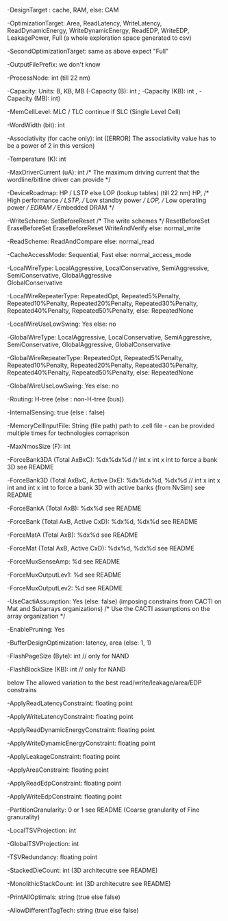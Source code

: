 -DesignTarget : cache, RAM, else: CAM

-OptimizationTarget: Area, ReadLatency, WriteLatency, ReadDynamicEnergy, WriteDynamicEnergy, ReadEDP, WriteEDP, LeakagePower, Full (a whole exploration space generated to csv)

-SecondOptimizationTarget: same as above expect "Full"

-OutputFilePrefix: we don't know

-ProcessNode: int (till 22 nm)

-Capacity: Units: B, KB, MB (-Capacity (B): int ; -Capacity (KB): int , -Capacity (MB): int)

-MemCellLevel: MLC / TLC continue if SLC (Single Level Cell)

-WordWidth (bit): int

-Associativity (for cache only): int ([ERROR] The associativity value has to be a power of 2 in this version)

-Temperature (K): int 

-MaxDriverCurrent (uA): int /* The maximum driving current that the wordline/bitline driver can provide */

-DeviceRoadmap: HP / LSTP else LOP (lookup tables) 	(till 22 nm)
    HP,		/* High performance */
	LSTP,	/* Low standby power */
	LOP,	/* Low operating power */
    EDRAM   /* Embedded DRAM */


-WriteScheme:   SetBeforeReset   /* The write schemes */
			    ResetBeforeSet
				EraseBeforeSet
				EraseBeforeReset
	            WriteAndVerify
                else: normal_write
		
-ReadScheme:  ReadAndCompare else: normal_read

-CacheAccessMode: Sequential, Fast else: normal_access_mode

-LocalWireType: LocalAggressive, 
                LocalConservative, 
                SemiAggressive, 
                SemiConservative, 
                GlobalAggressive          
                GlobalConservative

-LocalWireRepeaterType: RepeatedOpt, 
                        Repeated5%Penalty, 
                        Repeated10%Penalty, 
                        Repeated20%Penalty, 
                        Repeated30%Penalty, 
                        Repeated40%Penalty, 
                        Repeated50%Penalty, 
                        else: RepeatedNone

-LocalWireUseLowSwing: Yes else: no 


-GlobalWireType: LocalAggressive, 
                 LocalConservative, 
                 SemiAggressive, 
                 SemiConservative, 
                 GlobalAggressive, 
                 GlobalConservative

-GlobalWireRepeaterType: RepeatedOpt, 
                        Repeated5%Penalty, 
                        Repeated10%Penalty, 
                        Repeated20%Penalty, 
                        Repeated30%Penalty, 
                        Repeated40%Penalty, 
                        Repeated50%Penalty, 
                        else: RepeatedNone

-GlobalWireUseLowSwing: Yes else: no 

-Routing: H-tree (else : non-H-tree (bus))

-InternalSensing: true (else : false)

-MemoryCellInputFile: String (file path) path to .cell file - can be provided multiple times for technologies comaprison 

-MaxNmosSize (F): int 

-ForceBank3DA (Total AxBxC): %dx%dx%d // int x int x int to force a bank 3D see README 

-ForceBank3D (Total AxBxC, Active DxE): %dx%dx%d, %dx%d // int x int x int and int x int to force a bank 3D with active banks (from NvSim) see README 

-ForceBankA (Total AxB): %dx%d  see README

-ForceBank (Total AxB, Active CxD): %dx%d, %dx%d see README

-ForceMatA (Total AxB): %dx%d see README

-ForceMat (Total AxB, Active CxD): %dx%d, %dx%d see README

-ForceMuxSenseAmp: %d see README

-ForceMuxOutputLev1: %d see README

-ForceMuxOutputLev2: %d see README 

-UseCactiAssumption: Yes (else: false) (imposing constrains from CACTI on Mat and Subarrays organizations) 
/* Use the CACTI assumptions on the array organization */

-EnablePruning: Yes 

-BufferDesignOptimization: latency, area (else: 1, 1)

-FlashPageSize (Byte): int // only for NAND

-FlashBlockSize (KB): int // only for NAND

below The allowed variation to the best read/write/leakage/area/EDP constrains

-ApplyReadLatencyConstraint: floating point 

-ApplyWriteLatencyConstraint: floating point 

-ApplyReadDynamicEnergyConstraint: floating point 

-ApplyWriteDynamicEnergyConstraint: floating point 

-ApplyLeakageConstraint: floating point 

-ApplyAreaConstraint: floating point 

-ApplyReadEdpConstraint: floating point 

-ApplyWriteEdpConstraint: floating point 

-PartitionGranularity: 0 or 1 see README (Coarse granularity of Fine granurality)

-LocalTSVProjection: int 

-GlobalTSVProjection: int 

-TSVRedundancy: floating point

-StackedDieCount: int (3D architecutre see README)

-MonolithicStackCount: int (3D architecutre see README)

-PrintAllOptimals: string (true else false)

-AllowDifferentTagTech: string (true else false)